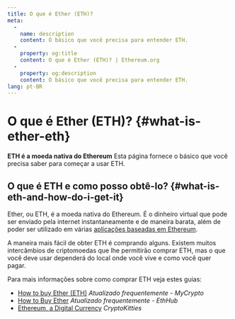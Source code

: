 ```yaml
---
title: O que é Ether (ETH)?
meta:
  - 
    name: description
    content: O básico que você precisa para entender ETH.
  - 
    property: og:title
    content: O que é Ether (ETH)? | Ethereum.org
  - 
    property: og:description
    content: O básico que você precisa para entender ETH.
lang: pt-BR
---
```


# O que é Ether (ETH)? {#what-is-ether-eth}

<div class="featured">

**ETH é a moeda nativa do Ethereum** Esta página fornece o básico que você precisa saber para começar a usar ETH.

</div>

## O que é ETH e como posso obtê-lo? {#what-is-eth-and-how-do-i-get-it}

Ether, ou ETH, é a moeda nativa do Ethereum. É o dinheiro virtual que pode ser enviado pela internet instantaneamente e de maneira barata, além de poder ser utilizado em várias [aplicações baseadas em Ethereum](/dapps/).

A maneira mais fácil de obter ETH é comprando alguns. Existem muitos intercâmbios de criptomoedas que lhe permitirão comprar ETH, mas o que você deve usar dependerá do local onde você vive e como você quer pagar.

Para mais informações sobre como comprar ETH veja estes guias:

- [How to buy Ether (ETH)](https://support.mycrypto.com/how-to/getting-started/how-to-buy-ether-with-usd) _Atualizado frequentemente - MyCrypto_
- [How to Buy Ether](https://docs.ethhub.io/using-ethereum/how-to-buy-ether/) _Atualizado frequentemente - EthHub_
- [Ethereum, a Digital Currency](https://www.cryptokitties.co/faq#ethereum-a-digital-currency) _CryptoKitties_
